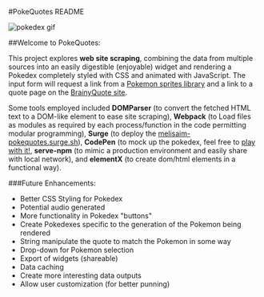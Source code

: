 #PokeQuotes README

![pokedex gif](pokedex.gif)

##Welcome to PokeQuotes:

This project explores **web site scraping**, combining the data from multiple sources into an easily digestible (enjoyable) widget and rendering a Pokedex completely styled with CSS and animated with JavaScript. The input form will request a link from a [Pokemon sprites library](https://pokemondb.net/sprites/squirtle) and a link to a quote page on the [BrainyQuote site](https://www.brainyquote.com/quotes/quotes/w/williamsha109517.html). 

Some tools employed included **DOMParser** (to convert the fetched HTML text to a DOM-like element to ease site scraping), **Webpack** (to Load files as modules as required by each process/function in the code permitting modular programming), **Surge** (to deploy the [melisaim-pokequotes.surge.sh](http://melisaim-pokequotes.surge.sh/)), **CodePen** (to mock up the pokedex, feel free to [play with it!](https://codepen.io/melisaim/pen/ZJKmMK), **serve-npm** (to mimic a production environment and easily share with local network), and **elementX** (to create dom/html elements in a functional way).  

###Future Enhancements:
- Better CSS Styling for Pokedex
- Potential audio generated
- More functionality in Pokedex "buttons"
- Create Pokedexes specific to the generation of the Pokemon being rendered
- String manipulate the quote to match the Pokemon in some way
- Drop-down for Pokemon selection
- Export of widgets (shareable) 
- Data caching
- Create more interesting data outputs
- Allow user customization (for better punning) 
